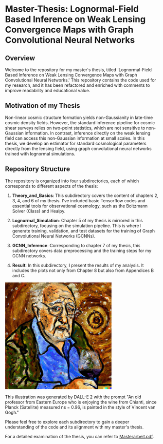 # Master-Thesis: Lognormal-Field Based Inference on Weak Lensing Convergence Maps with Graph Convolutional Neural Networks

## Overview

Welcome to the repository for my master's thesis, titled 'Lognormal-Field Based Inference on Weak Lensing Convergence Maps with Graph Convolutional Neural Networks.' This repository contains the code used for my research, and it has been refactored and enriched with comments to improve readability and educational value.

## Motivation of my Thesis
Non-linear cosmic structure formation yields non-Gaussianity in late-time cosmic density fields. However, the standard inference pipeline for cosmic shear surveys relies on two-point statistics, which are not sensitive to non-Gaussian information. In contrast, inference directly on the weak lensing field can access this non-Gaussian information at small scales. In this thesis, we develop an estimator for standard cosmological parameters directly from the lensing field, using graph convolutional neural networks trained with lognormal simulations.

## Repository Structure

The repository is organized into four subdirectories, each of which corresponds to different aspects of the thesis:

1. **Theory_and_Basics**: This subdirectory covers the content of chapters 2, 3, 4, and 6 of my thesis. I've included basic Tensorflow codes and essential tools for observational cosmology, such as the Boltzmann Solver (Class) and Healpy.

2. **Lognormal_Simulation**: Chapter 5 of my thesis is mirrored in this subdirectory, focusing on the simulation pipeline. This is where I generate training, validation, and test datasets for the training of Graph Convolutional Neural Networks (GCNNs).

3. **GCNN_Inference**: Corresponding to chapter 7 of my thesis, this subdirectory covers data preprocessing and the training steps for my GCNN networks.

4. **Result**: In this subdirectory, I present the results of my analysis. It includes the plots not only from Chapter 8 but also from Appendices B and C.

 [<img src="NS_096.jpg" width="350"/>](NS_096.jpg)


This illustration was generated by DALL-E 2 with the prompt "An old professor from Eastern Europe who is enjoying the wine from Chianti, since Planck (Satellite) measured ns = 0.96, is painted in the style of Vincent van Gogh."

Please feel free to explore each subdirectory to gain a deeper understanding of the code and its alignment with my master's thesis.

For a detailed examination of the thesis, you can refer to [Masterarbeit.pdf](Masterarbeit.pdf).


